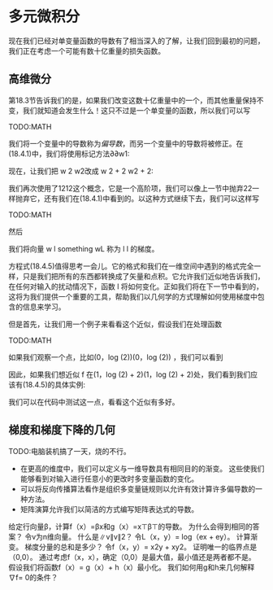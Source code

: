 

<!--
 * @version:
 * @Author:  StevenJokes https://github.com/StevenJokes
 * @Date: 2020-07-08 19:12:24
 * @LastEditors:  StevenJokes https://github.com/StevenJokes
 * @LastEditTime: 2020-07-08 20:44:46
 * @Description:translate
 * @TODO::
 * @Reference:https://d2l.ai/chapter_appendix-mathematics-for-deep-learning/multivariable-calculus.html
-->

# 多元微积分

现在我们已经对单变量函数的导数有了相当深入的了解，让我们回到最初的问题，我们正在考虑一个可能有数十亿重量的损失函数。

## 高维微分

第18.3节告诉我们的是，如果我们改变这数十亿重量中的一个，而其他重量保持不变，我们就知道会发生什么！这只不过是一个单变量的函数，所以我们可以写

TODO:MATH

我们将一个变量中的导数称为*偏导数*，而另一个变量中的导数将被修正。在(18.4.1)中，我们将使用标记方法∂∂w1:

现在，让我们把 w 2 w2改成 w 2 + 2 w2 + 2:

我们再次使用了1212这个概念，它是一个高阶项，我们可以像上一节中抛弃22一样抛弃它，还有我们在(18.4.1)中看到的。以这种方式继续下去，我们可以这样写

TODO:MATH

然后

我们将向量 w l something wL 称为 l l 的梯度。

方程式(18.4.5)值得思考一会儿。它的格式和我们在一维空间中遇到的格式完全一样，只是我们把所有的东西都转换成了矢量和点积。它允许我们近似地告诉我们，在任何对输入的扰动情况下，函数 l 将如何变化。正如我们将在下一节中看到的，这将为我们提供一个重要的工具，帮助我们以几何学的方式理解如何使用梯度中包含的信息来学习。

但是首先，让我们用一个例子来看看这个近似，假设我们在处理函数

TODO:MATH

如果我们观察一个点，比如(0，log (2))(0，log (2)) ，我们可以看到

因此，如果我们想近似 f 在(1，log (2) + 2)(1，log (2) + 2)处，我们看到我们应该有(18.4.5)的具体实例:

我们可以在代码中测试这一点，看看这个近似有多好。

## 梯度和梯度下降的几何

TODO:电脑装机搞了一天，烧的不行。

* 在更高的维度中，我们可以定义与一维导数具有相同目的的渐变。 这些使我们能够看到对输入进行任意小的更改时多变量函数的变化。
* 可以将反向传播算法看作是组织多变量链规则以允许有效计算许多偏导数的一种方法。
* 矩阵演算允许我们以简洁的方式编写矩阵表达式的导数。

给定行向量β，计算f（x）=βx和g（x）=x⊤β⊤的导数。 为什么会得到相同的答案？
令v为n维向量。 什么是∥v∥v∥2？
令L（x，y）= log（ex + ey）。 计算渐变。 梯度分量的总和是多少？
令f（x，y）= x2y + xy2。 证明唯一的临界点是（0,0）。 通过考虑f（x，x），确定（0,0）是最大值，最小值还是两者都不是。
假设我们将函数f（x）= g（x）+ h（x）最小化。 我们如何用g和h来几何解释∇f= 0的条件？
